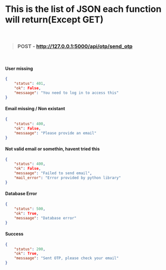 # This is the list of JSON each function will return(Except GET)

<br>

> ### POST -  http://127.0.0.1:5000/api/otp/send_otp

<br>

#### User missing
```JSON
{
    "status": 401,
    "ok": False,
    "messaage": "You need to log in to access this"
}
```

#### Email missing / Non existant
```JSON
{
    "status": 400,
    "ok": False,
    "messaage": "Please provide an email"
}
```

#### Not valid email or somethin, havent tried this
```JSON
{
    "status": 400,
    "ok": False,
    "messaage": "Failed to send email",
    "mail_error": "Error provided by python library"
}
```

#### Database Error
```JSON
{
    "status": 500,
    "ok": True,
    "messaage": "Database error"
}
```

#### Success
```JSON
{
    "status": 200,
    "ok": True,
    "messaage": "Sent OTP, please check your email"
}
```